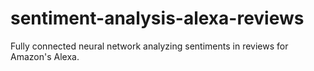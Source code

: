 # sentiment-analysis-alexa-reviews
 Fully connected neural network analyzing sentiments in reviews for Amazon's Alexa.
